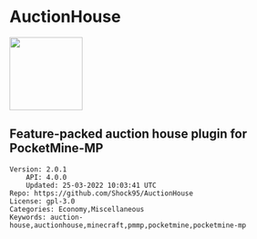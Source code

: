 # AuctionHouse
<img src="https://raw.githubusercontent.com/Shock95x/AuctionHouse/fc99cf17725e64a980e459095b777324046b6cf2/icon.png" width="128" height="128" />

## Feature-packed auction house plugin for PocketMine-MP
```properties
Version: 2.0.1
    API: 4.0.0
    Updated: 25-03-2022 10:03:41 UTC
Repo: https://github.com/Shock95/AuctionHouse
License: gpl-3.0
Categories: Economy,Miscellaneous
Keywords: auction-house,auctionhouse,minecraft,pmmp,pocketmine,pocketmine-mp
```